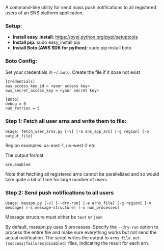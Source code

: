A command-line utility for send mass push notifications to all registered users of an SNS platform application. 

### Setup:

* **Install easy_install:** https://pypi.python.org/pypi/setuptools
* **Install pip:** sudo easy_install pip
* **Install Boto (AWS SDK for python):** sudo pip install boto

### Boto Config:

Set your credentials in `~/.boto`. Create the file if it dose not exist

<blockqoute>
	
	[Credentials]
	aws_access_key_id = <your access key>
	aws_secret_access_key = <your secret key>
		
	[Boto]
	debug = 0
	num_retries = 5
</blockquote>

### Step 1: Fetch all user arns and write them to file:

</blockquote>

	Usage: fetch_user_arns.py [-v] [-a sns_app_arn] [-g region] [-o output_file]

<blockqoute>
	
Region examples: us-east-1, us-west-2 etc
	
The output format:

</blockquote>

	arn,enabled

<blockqoute>
	
Note that fetching all registered arns cannot be parallelized and so would take quite a bit of time for large number of users. 
	
### Step 2: Send push notifications to all users

<blockqoute>
	
	Usage: masspn.py [-v] [--dry-run] [-a arns_file] [-g region] [-m message] [-s message-structure] [-n num_processes] 
	
</blockquote>

Message structure must either be `text` or `json`

By default, masspn.py uses 5 processes. Specify the `--dry-run` option to process the entire file and make sure everything works but not send the actual notification. The script writes the output to `arns_file.out.[success|failures|disabled]` files, indicating the result for each arn. 